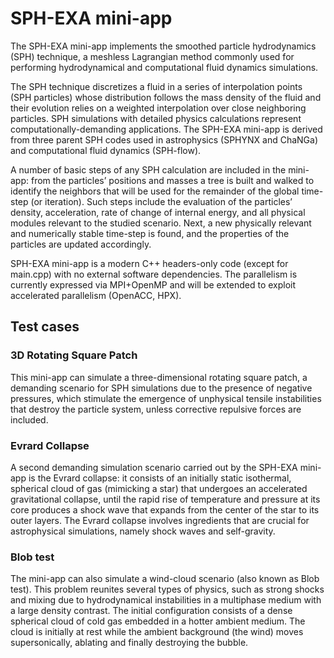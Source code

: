 # SPH-EXA mini-app
The SPH-EXA mini-app implements the smoothed particle hydrodynamics (SPH) technique, a meshless Lagrangian method commonly used for performing hydrodynamical and computational fluid dynamics simulations.

The SPH technique discretizes a fluid in a series of interpolation points (SPH particles) whose distribution follows
the mass density of the fluid and their evolution relies on a weighted interpolation over close neighboring particles.
SPH simulations with detailed physics calculations represent computationally-demanding applications. 
The SPH-EXA mini-app is derived from three parent SPH codes used in astrophysics (SPHYNX and ChaNGa) and computational fluid dynamics (SPH-flow).

A number of basic steps of any SPH calculation are included in the mini-app: from the particles’ positions and masses a tree is built and walked to identify the neighbors that will be used for the remainder of the global time-step (or iteration). Such steps include the evaluation of the particles’ density, acceleration, rate of change of internal energy, and all physical modules relevant to the studied scenario. Next, a new physically relevant and numerically stable time-step is found, and the properties of the particles are updated accordingly.

SPH-EXA mini-app is a modern C++ headers-only code (except for main.cpp) with no external software dependencies.
The parallelism is currently expressed via MPI+OpenMP and will be extended to exploit accelerated parallelism (OpenACC, HPX).

## Test cases
### 3D Rotating Square Patch
This mini-app can simulate a three-dimensional rotating square patch, a demanding scenario for SPH simulations due to the presence of negative pressures, which stimulate the emergence of unphysical tensile instabilities that destroy the particle system, unless corrective repulsive forces are included.

### Evrard Collapse
A second demanding simulation scenario carried out by the SPH-EXA mini-app is the Evrard collapse: it consists of an initially static isothermal, spherical cloud of gas (mimicking a star) that undergoes an accelerated gravitational collapse, until the rapid rise of temperature and pressure at its core produces a shock wave that expands from the center of the star to its outer layers. The Evrard collapse involves ingredients that are crucial for astrophysical simulations, namely shock waves and self-gravity.

### Blob test
The mini-app can also simulate a wind-cloud scenario (also known as Blob test). This problem reunites several types of physics, such as strong shocks and mixing due to hydrodynamical instabilities in a multiphase medium with a large density contrast. The initial configuration consists of a dense spherical cloud of cold gas embedded in a hotter ambient medium. The cloud is initially at rest while the ambient background (the wind) moves supersonically, ablating and finally destroying the bubble. 
